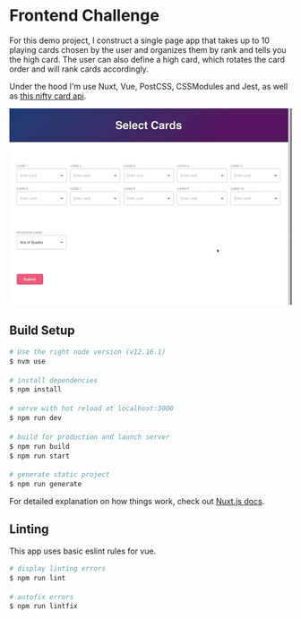 # Frontend Challenge
For this demo project, I construct a single page app that takes up to 10 playing cards chosen by the user and organizes them by rank and tells you the high card. The user can also define a high card, which rotates the card order and will rank cards accordingly.

Under the hood I'm use Nuxt, Vue, PostCSS, CSSModules and Jest, as well as [this nifty card api](http://deckofcardsapi.com/).

![Animated Gif](/static/demo.gif)

## Build Setup
```bash
# Use the right node version (v12.16.1)
$ nvm use

# install dependencies
$ npm install

# serve with hot reload at localhost:3000
$ npm run dev

# build for production and launch server
$ npm run build
$ npm run start

# generate static project
$ npm run generate
```

For detailed explanation on how things work, check out [Nuxt.js docs](https://nuxtjs.org).

## Linting
This app uses basic eslint rules for vue.

```bash
# display linting errors
$ npm run lint

# autofix errors
$ npm run lintfix
```
